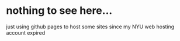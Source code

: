 nothing to see here...
============

just using github pages to host some sites since my NYU web hosting account expired
